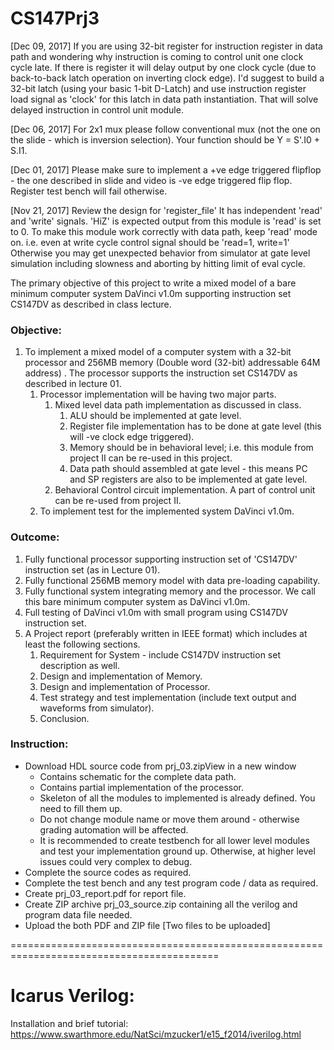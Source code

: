 # CS147Prj3

[Dec 09, 2017] If you are using 32-bit register for instruction register in data path and wondering why instruction is coming to control unit one clock cycle late. If there is register it will delay output by one clock cycle (due to back-to-back latch operation on inverting clock edge). I'd suggest to build a 32-bit latch (using your basic 1-bit D-Latch) and use instruction register load signal as 'clock' for this latch in data path instantiation. That will solve delayed instruction in control unit module.

[Dec 06, 2017] For 2x1 mux please follow conventional mux (not the one on the slide - which is inversion selection). Your function should be Y = S'.I0 + S.I1.

[Dec 01, 2017] Please make sure to implement a +ve edge triggered flipflop - the one described in slide and video is -ve edge triggered flip flop. Register test bench will fail otherwise.

[Nov 21, 2017] Review the design for 'register_file' It has independent 'read' and 'write' signals. 'HiZ' is expected output from this module is 'read' is set to 0. To make this module work correctly with data path, keep 'read' mode on. i.e. even at write cycle control signal should be 'read=1, write=1' Otherwise you may get unexpected behavior from simulator at gate level simulation including slowness and aborting by hitting limit of eval cycle.

The primary objective of this project to write a mixed model of a bare minimum computer system DaVinci v1.0m supporting instruction set CS147DV as described in class lecture.

### Objective:

1. To implement a mixed model of a computer system with a 32-bit processor and 256MB memory (Double word (32-bit) addressable 64M address) . The processor supports the instruction set CS147DV as described in lecture 01.
    1. Processor implementation will be having two major parts.
        1. Mixed level data path implementation as discussed in class.
            1. ALU should be implemented at gate level.
            2. Register file implementation has to be done at gate level (this will -ve clock edge triggered).
            3. Memory should be in behavioral level; i.e. this module from project II can be re-used in this project.
            4. Data path should assembled at gate level - this means PC and SP registers are also to be implemented at gate level.
        2. Behavioral Control circuit implementation.  A part of control unit can be re-used from project II.
     2. To implement test for the implemented system DaVinci v1.0m.
### Outcome:

1. Fully functional processor supporting instruction set of 'CS147DV' instruction set (as in Lecture 01).
2. Fully functional 256MB memory model with data pre-loading capability.
3. Fully functional system integrating memory and the processor. We call this bare minimum computer system as DaVinci v1.0m.
4. Full testing of DaVinci v1.0m with small program using CS147DV instruction set.
5. A Project report (preferably written in IEEE format) which includes at least the following sections.
    1. Requirement for System - include  CS147DV instruction set description as well.
    2. Design and implementation of Memory.
    3. Design and implementation of Processor.
    4. Test strategy and test implementation (include text output and waveforms from simulator).
    5. Conclusion.
### Instruction:

* Download HDL source code from prj_03.zipView in a new window
    * Contains schematic for the complete data path.
    * Contains partial implementation of the processor.
    * Skeleton of all the modules to implemented is already defined. You need to fill them up.
    * Do not change module name or move them around - otherwise grading automation will be affected.
    * It is recommended to create testbench for all lower level modules and test your implementation ground up. Otherwise, at higher level issues could very complex to debug.
* Complete the source codes as required.
* Complete the test bench and any test program code / data as required.
* Create prj_03_report.pdf for report file.
* Create ZIP archive prj_03_source.zip containing all the verilog and program data file needed.
* Upload the both PDF and ZIP file [Two files to be uploaded]

==========================================================================================
# Icarus Verilog:
Installation and brief tutorial: https://www.swarthmore.edu/NatSci/mzucker1/e15_f2014/iverilog.html
